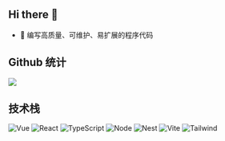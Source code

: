 ## Hi there 👋

- 🤔 编写高质量、可维护、易扩展的程序代码

## Github 统计
![](https://github-readme-stats.vercel.app/api?username=Siykt&count_private=true&show_icons=true)

## 技术栈

![Vue](https://img.shields.io/badge/-Vue-%232c3e50?style=for-the-badge&logo=Vue.js)
![React](https://img.shields.io/badge/-React-%232c3e50?style=for-the-badge&logo=React)
![TypeScript](https://img.shields.io/badge/-Typescript-%230096fa?style=for-the-badge&logo=typescript&logoColor=fff&labelColor=%230096fa&color=%230074c1)
![Node](https://img.shields.io/badge/-NodeJS-%232c3e50?style=for-the-badge&logo=Node.js)
![Nest](https://img.shields.io/badge/-Next-%232C3A42?style=for-the-badge&logo=nestjs&logoColor=e0234e)
![Vite](https://img.shields.io/badge/-Vite-%232C3A42?style=for-the-badge&logo=vite)
![Tailwind](https://img.shields.io/badge/-tailwind-%232C3A42?style=for-the-badge&logo=tailwindcss)
